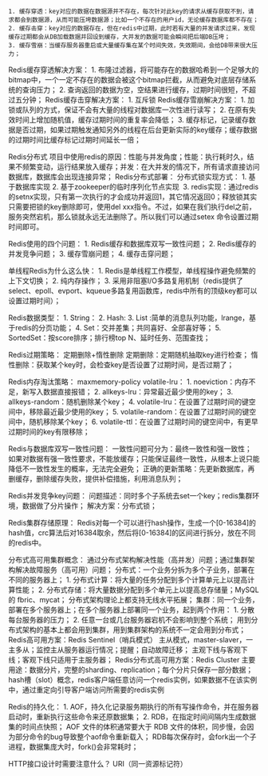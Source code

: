 
	1. 缓存穿透：key对应的数据在数据源并不存在，每次针对此key的请求从缓存获取不到，请求都会到数据源，从而可能压垮数据源；比如一个不存在的用户id，无论缓存数据库都不存在；
	2. 缓存击穿：key对应的数据存在，但在redis中过期，此时若有大量的并发请求过来，发现缓存过期都会从DB加载数据并回设到缓存，大并发的数据可能会瞬间把后端DB压垮；
	3. 缓存雪崩：当缓存服务器重启或大量缓存集在某个时间失效，失效期间，会给DB带来很大压力；
Redis缓存穿透解决方案：
	1. 布隆过滤器，将可能存在的数据哈希到一个足够大的bitmap中，一个一定不存在的数据会被这个bitmap拦截，从而避免对底层存储系统的查询压力；
	2. 查询返回的数据为空，空结果进行缓存，过期时间很短，不超过五分钟；
Redis缓存击穿解决方案：
	1. 互斥锁
Redis缓存雪崩解决方案：
	1. 加锁或队列的方式，保证不会有大量的线程对数据库一次性进行读写；
	2. 在原有失效时间上增加随机值，缓存过期时间的重复率会降低；
	3. 缓存标记，记录缓存数据是否过期，如果过期触发通知另外的线程在后台更新实际的key缓存；缓存数据的过期时间比缓存标记过期时间延长一倍；

Redis分布式
项目中使用redis的原因：性能与并发角度；性能：执行耗时久，结果不频繁变动，运行结果放入缓存；并发：在大并发的情况下，所有请求直接访问数据库，数据库会出现连接异常；
Redis分布式部署：
分布式锁实现方式：
	1. 基于数据库实现
	2. 基于zookeeper的临时序列化节点实现 
	3. redis实现：通过redis的setnx实现，只有第一次执行的才会成功并返回1，其它情况返回0；释放锁其实只需要把锁的key删除即可，使用del xxx指令。不过，如果在我们执行del之前，服务突然宕机，那么锁就永远无法删除了。所以我们可以通过setex 命令设置过期时间即可。


Redis使用的四个问题：
	1. Redis缓存和数据库双写一致性问题；
	2. Redis缓存的并发竞争问题；
	3. 缓存雪崩问题；
	4. 缓存击穿问题；

单线程Redis为什么这么快：
	1. Redis是单线程工作模型，单线程操作避免频繁的上下文切换；
	2. 纯内存操作；
	3. 采用非阻塞I/O多路复用机制（redis提供了select、epoll、evport、kqueue多路复用函数库，redis中所有的顶级key都可以设置过期时间）；

Redis数据类型：
	1. String：
	2. Hash:
	3. List :简单的消息队列功能，lrange，基于redis的分页功能；
	4. Set：交并差集；共同喜好、全部喜好等；
	5. SortedSet：按score排序；排行榜top N、延时任务、范围查找；

Redis过期策略：
定期删除+惰性删除
定期删除：定期随机抽取key进行检查；
惰性删除：获取某个key时，会检查key是否设置了过期时间，是否过期了；

Redis内存淘汰策略：
maxmemory-policy volatile-lru：
	1. noeviction：内存不足，新写入数据直接报错；
	2. allkeys-lru：异常最近最少使用的key；
	3. allkeys-random：随机删除某个key；
	4. volatile-lru：在设置了过期时间的键空间中，移除最近最少使用的key；
	5. volatile-random：在设置了过期时间的键空间中，随机移除某个key；
	6. volatile-ttl：在设置了过期时间的键空间中，有更早过期时间的key有限移除；

Redis与数据库双写一致性问题：
一致性问题可分为：最终一致性和强一致性；
如果对数据有强一致性要求，不能放缓存；只能保证最终一致性，从根本上说只能降低不一致性发生的概率，无法完全避免；
正确的更新策略：先更新数据库，再删缓存，删除缓存失败，提供补偿措施，利用消息队列；

Redis并发竞争key问题：
问题描述：同时多个子系统去set一个key；redis集群环境，数据做了分片操作；
解决方案：分布式锁；

Redis集群存储原理：
Redis对每一个可以进行hash操作，生成一个[0-16384]的hash值，crc算法后对16384取余，然后将[0-16384]的区间进行拆分，放在不同的redis中。

分布式高可用集群概念：
通过分布式架构解决性能（高并发）问题；通过集群架构解决故障服务（高可用）问题；
分布式：一个业务分拆为多个子业务，部署在不同的服务器上；
	1. 分布式计算：将大量的任务分配到多个计算单元上以提高计算性能；
	2. 分布式存储：将大量数据分配到多个单元上以提高总存储量；MySQL的 fbric、mycat；
分布式架构理论上都支持无线水平拓展；
集群：同一个业务，部署在多个服务器上；在多个服务器上部署同一个业务，起到两个作用：
	1. 分散每台服务器的压力；
	2. 任意一台或几台服务器宕机不会影响到整个系统；
用到分布式架构的基本上都会用到集群，用到集群架构的系统不一定会用到分布式；
Redis高可用方案：Redis Sentinel（哨兵模式）
主从模式，master-slaver，一主多从；监控主从服务器运行情况；提醒；自动故障迁移；
主观下线与客观下线；客观下线只适用于主服务器；
Redis分布式高可用方案：Redis Cluster
主要用途：数据分片，完整的sharding、replication；每个分片只保存一部分数据；hash槽（slot）概念，redis客户端任意访问一个redis实例，如果数据不在该实例中，通过重定向引导客户端访问所需要的redis实例

Redis的持久化：
	1. AOF，持久化记录服务期执行的所有写操作命令，并在服务器启动时，重新执行这些命令来还原数据集；
	2. RDB，在指定时间间隔内生成数据集的时间点快照；
AOF 文件的体积通常要大于 RDB 文件的体积，同步慢，会因为部分命令的bug导致整个aof命令重新载入；
RDB每次保存时，会fork出一个子进程，数据集庞大时，fork()会非常耗时；



HTTP接口设计时需要注意什么？
URI（同一资源标记符）
